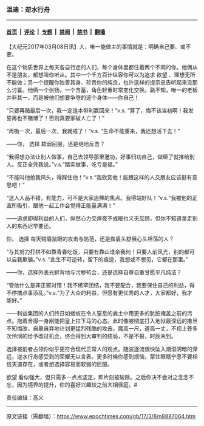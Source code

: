 ### 温迪：逆水行舟

---

#### [首页](../../../..?n8887064) &nbsp;|&nbsp; [评论](../../../../../epoch-comment?n8887064) &nbsp;|&nbsp; [专题](../../../../../epoch-special?n8887064) &nbsp;|&nbsp; [禁闻](../../../../../epoch-news?n8887064) &nbsp;|&nbsp; [禁书](../../../../../books?n8887064) &nbsp;|&nbsp; [翻墙](https://github.com/gfw-breaker/nogfw/blob/master/README.md?n8887064)


<div class="post_content" id="artbody" itemprop="articleBody">
 <!-- article content begin -->
 <p>
  【大纪元2017年03月08日讯】人，唯一能做主的事情就是：明确自己要、或不要。
 </p>
 <p>
  在这个物质世界上每天各自行走的人们，每个身体里都住着两个不同的你。他俩从不是朋友，都想叫你听从。其中一个千方百计纵容你可以为追求
  <ok href="https://www.epochtimes.com/gb/tag/%E6%AC%B2%E6%9C%9B.html">
   欲望
  </ok>
  、理想无所不能做；另一个提醒你独善其身、珍贵你的纯良，也许这样的提示忠告听起来没那么讨喜。他俩一个张扬，一个含蓄，角色轻重时常变化交换。孰不知，唯一的老板并非其一，而是被他们想要争夺的这个身体——你自己！
 </p>
 <p>
  “只要再赌最后一次，我一定连本带利赢回来！”v.s. “算了，悔不该当初啊！我发誓再也不赌博了！否则真要家破人亡了！”
 </p>
 <p>
  “再吸一次，最后一次，我就戒了！”v.s. “生命不能重来，我还想活下去！”
 </p>
 <p>
  ——你，
  <ok href="https://www.epochtimes.com/gb/tag/%E9%80%89%E6%8B%A9.html">
   选择
  </ok>
  软弱屈服，还是绝地反击？
 </p>
 <p>
  “我得想办法让别人做事，自己去领导那里邀功，好事归功自己，做砸了就推给别人。反正全凭我说。”v.s.“踏实做事，吃亏是福。”
 </p>
 <p>
  “不能叫他抢我风头，得踩住他！”v.s.“我欣赏他！能跟这样的人交朋友应该挺有意思吧！”
 </p>
 <p>
  “这人人品不错，有能力，可不是大家追捧的焦点。我得站好队！”v.s.“我被他的正直所吸引，跟他一起工作会觉得正能量满满！”
 </p>
 <p>
  ——追求即得利益的人们，纵然心力交瘁夜不成眠也义无反顾，但你不知道拿走别人的东西迟早要还。
 </p>
 <p>
  你，
  <ok href="https://www.epochtimes.com/gb/tag/%E9%80%89%E6%8B%A9.html">
   选择
  </ok>
  每天贼眉鼠眼的攻击与防范，还是做眉头舒展心头坦荡的人？
 </p>
 <p>
  “与其努力打拼不如靠青春吃饭，只要有靠山谁奈我何！只要人前风光，别的都可以自我欺骗。”v.s. “此生不可逆转，留下的痕迹，我想或不想见，它都在那里。”
 </p>
 <p>
  ——你，选择外表光鲜背地与污秽苟合，还是选择自尊自重甘愿平凡纯洁？
 </p>
 <p>
  “管他什么是非正邪对错！我不稀罕团结，我不要配合，我要保住自己的利益，得不停搞点事添乱。”v.s.“为了大众的利益，但愿有更优秀的人才，大家都好，我才能好。”
 </p>
 <p>
  ——利益集团的人们终日如蝼蚁在令人窒息的粪土中用更多的肮脏掩盖之前的污点。抱着舍得一身剐能把皇上拉下马的心态。此时像被彻底打入地狱最深远的撒旦不知悔改，自暴自弃地计划更猛烈残酷的攻击。魔高一尺，道高一丈，不视上苍多次怜悯的给予改过机会，终会得到大审判的结局，不是不报，时辰未到。
 </p>
 <p>
  选择被前者占领你似乎更符合现代正常人的观点。随波逐流很快坠入潮湿阴暗的深远，逆水行舟感受到的荣耀无以言表。更多时候你感到烦恼，蒙住眼睛宁愿不要相信天道存在，或者想选择容易而软弱的屈服。
 </p>
 <p>
  <ok href="https://www.epochtimes.com/gb/tag/%E6%AC%B2%E6%9C%9B.html">
   欲望
  </ok>
  看似强大，但只需多一点点坚定，即片刻被破除。之后你决不会对之念念不忘，因为境界的提升，你的喜好兴趣较之前大相径庭。#
 </p>
 <p>
  责任编辑：高义
 </p>
 <!-- article content end -->
 <div id="below_article_ad">
 </div>
</div>


---

原文链接（需翻墙）：https://www.epochtimes.com/gb/17/3/8/n8887064.htm